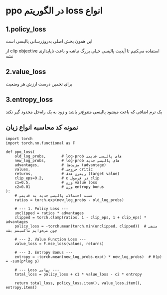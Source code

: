 # ppo در الگوریتم  loss انواع 

## 1.policy_loss

این همون بخش اصلی به‌روزرسانی پالیسی است

 از clip objective استفاده می‌کنیم تا آپدیت پالیسی خیلی بزرگ نباشه و باعث ناپایداری نشه

## 2.value_loss

برای تخمین درست ارزش هر وضعیت

## 3.entropy_loss
یک ترم اضافی که باعث میشود پالیسی متنوع‌تر باشد و زود به یک راه‌حل محدود گیر نکند

## نمونه کد محاسبه انواع زیان

    import torch
    import torch.nn.functional as F

    def ppo_loss(
        old_log_probs,       # log-prob های پالیسی قدیمی
        new_log_probs,       # log-prob های پالیسی جدید
        advantages,          # مزیت‌ها (advantage)
        values,              # خروجی critic
        returns,             # ریترن هدف (target value)
        clip_eps=0.2,        # ε در فرمول clip
        c1=0.5,              # وزن value loss
        c2=0.01              # وزن entropy bonus
    ):
        # نسبت احتمالات پالیسی جدید به قدیمی
        ratios = torch.exp(new_log_probs - old_log_probs)

        # --- 1. Policy Loss ---
        unclipped = ratios * advantages
        clipped = torch.clamp(ratios, 1 - clip_eps, 1 + clip_eps) * advantages
        policy_loss = -torch.mean(torch.min(unclipped, clipped))  # منفی چون می‌خوایم ماکسیمم بشه

        # --- 2. Value Function Loss ---
        value_loss = F.mse_loss(values, returns)

        # --- 3. Entropy Bonus ---
        entropy = -torch.mean(new_log_probs.exp() * new_log_probs)  # H(p) = -sum(p*log p)

        # --- Loss نهایی ---
        total_loss = policy_loss + c1 * value_loss - c2 * entropy

        return total_loss, policy_loss.item(), value_loss.item(), entropy.item()


